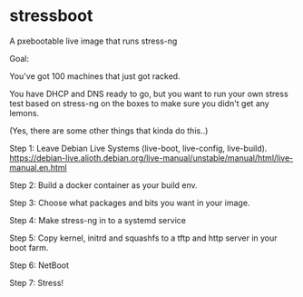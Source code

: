 # stressboot
A pxebootable live image that runs stress-ng 


Goal:

You've got 100 machines that just got racked.

You have DHCP and DNS ready to go, but you want to run your own stress test based on stress-ng on the boxes to make sure you didn't get any lemons.

(Yes, there are some other things that kinda do this..)

Step 1: Leave Debian Live Systems (live-boot, live-config, live-build).
https://debian-live.alioth.debian.org/live-manual/unstable/manual/html/live-manual.en.html

Step 2: Build a docker container as your build env.

Step 3: Choose what packages and bits you want in your image.

Step 4: Make stress-ng in to a systemd service

Step 5: Copy kernel, initrd and squashfs to a tftp and http server in your boot farm.

Step 6: NetBoot

Step 7: Stress!
